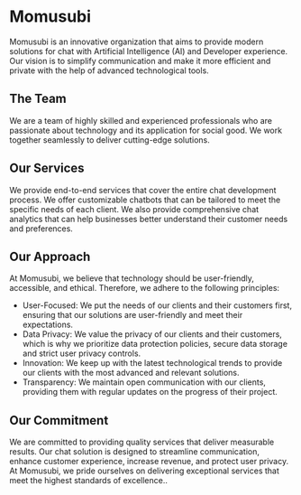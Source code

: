 # Momusubi
Momusubi is an innovative organization that aims to provide modern solutions for chat with Artificial Intelligence (AI) and Developer experience. Our vision is to simplify communication and make it more efficient and private with the help of advanced technological tools.
## The Team
We are a team of highly skilled and experienced professionals who are passionate about technology and its application for social good. We work together seamlessly to deliver cutting-edge solutions.
## Our Services
We provide end-to-end services that cover the entire chat development process. We offer customizable chatbots that can be tailored to meet the specific needs of each client. We also provide comprehensive chat analytics that can help businesses better understand their customer needs and preferences.
## Our Approach
At Momusubi, we believe that technology should be user-friendly, accessible, and ethical. Therefore, we adhere to the following principles:
- User-Focused: We put the needs of our clients and their customers first, ensuring that our solutions are user-friendly and meet their expectations.
- Data Privacy: We value the privacy of our clients and their customers, which is why we prioritize data protection policies, secure data storage and strict user privacy controls.
- Innovation: We keep up with the latest technological trends to provide our clients with the most advanced and relevant solutions.
- Transparency: We maintain open communication with our clients, providing them with regular updates on the progress of their project.
## Our Commitment
We are committed to providing quality services that deliver measurable results. Our chat solution is designed to streamline communication, enhance customer experience, increase revenue, and protect user privacy. At Momusubi, we pride ourselves on delivering exceptional services that meet the highest standards of excellence..
